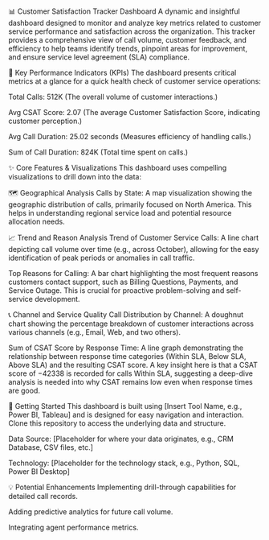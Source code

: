 📊 Customer Satisfaction Tracker Dashboard
A dynamic and insightful dashboard designed to monitor and analyze key metrics related to customer service performance and satisfaction across the organization. This tracker provides a comprehensive view of call volume, customer feedback, and efficiency to help teams identify trends, pinpoint areas for improvement, and ensure service level agreement (SLA) compliance.

🎯 Key Performance Indicators (KPIs)
The dashboard presents critical metrics at a glance for a quick health check of customer service operations:

Total Calls: 512K (The overall volume of customer interactions.)

Avg CSAT Score: 2.07 (The average Customer Satisfaction Score, indicating customer perception.)

Avg Call Duration: 25.02 seconds (Measures efficiency of handling calls.)

Sum of Call Duration: 824K (Total time spent on calls.)

✨ Core Features & Visualizations
This dashboard uses compelling visualizations to drill down into the data:

🗺️ Geographical Analysis
Calls by State: A map visualization showing the geographic distribution of calls, primarily focused on North America. This helps in understanding regional service load and potential resource allocation needs.

📈 Trend and Reason Analysis
Trend of Customer Service Calls: A line chart depicting call volume over time (e.g., across October), allowing for the easy identification of peak periods or anomalies in call traffic.

Top Reasons for Calling: A bar chart highlighting the most frequent reasons customers contact support, such as Billing Questions, Payments, and Service Outage. This is crucial for proactive problem-solving and self-service development.

📞 Channel and Service Quality
Call Distribution by Channel: A doughnut chart showing the percentage breakdown of customer interactions across various channels (e.g., Email, Web, and two others).

Sum of CSAT Score by Response Time: A line graph demonstrating the relationship between response time categories (Within SLA, Below SLA, Above SLA) and the resulting CSAT score. A key insight here is that a CSAT score of −42338 is recorded for calls Within SLA, suggesting a deep-dive analysis is needed into why CSAT remains low even when response times are good.

🚀 Getting Started
This dashboard is built using [Insert Tool Name, e.g., Power BI, Tableau] and is designed for easy navigation and interaction. Clone this repository to access the underlying data and structure.

Data Source: [Placeholder for where your data originates, e.g., CRM Database, CSV files, etc.]

Technology: [Placeholder for the technology stack, e.g., Python, SQL, Power BI Desktop]

💡 Potential Enhancements
Implementing drill-through capabilities for detailed call records.

Adding predictive analytics for future call volume.

Integrating agent performance metrics.
